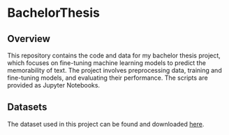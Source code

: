 # BachelorThesis

## Overview

This repository contains the code and data for my bachelor thesis project, which focuses on fine-tuning machine learning models to predict the memorability of text. The project involves preprocessing data, training and fine-tuning models, and evaluating their performance. The scripts are provided as Jupyter Notebooks.

## Datasets

The dataset used in this project can be found and downloaded [here](https://www.cs.cornell.edu/~cristian/memorability.html).